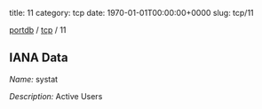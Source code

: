 title: 11
category: tcp
date: 1970-01-01T00:00:00+0000
slug: tcp/11

[portdb](/) / [tcp](/category/tcp.html) / 11


## IANA Data

_Name:_ systat

_Description:_ Active Users

